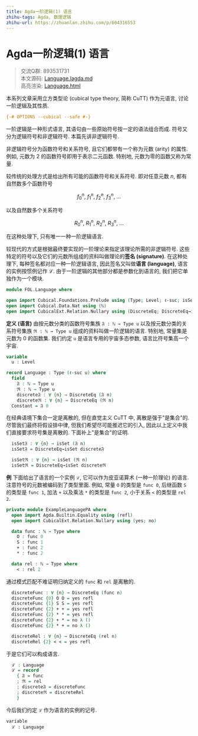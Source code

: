 ```yaml
---
title: Agda一阶逻辑(1) 语言
zhihu-tags: Agda, 数理逻辑
zhihu-url: https://zhuanlan.zhihu.com/p/604316553
---
```


# Agda一阶逻辑(1) 语言

> 交流Q群: 893531731  
> 本文源码: [Language.lagda.md](https://github.com/choukh/agda-flypitch/blob/main/src/FOL/Language.lagda.md)  
> 高亮渲染: [Language.html](https://choukh.github.io/agda-flypitch/FOL.Language.html)  

本系列文章采用立方类型论 (cubical type theory, 简称 CuTT) 作为元语言, 讨论一阶逻辑及其性质.

```agda
{-# OPTIONS --cubical --safe #-}
```

一阶逻辑是一种形式语言, 其语句由一些原始符号按一定的语法组合而成. 符号又分为逻辑符号和非逻辑符号. 本篇先讲非逻辑符号.

非逻辑符号分为函数符号和关系符号, 且它们都带有一个称为元数 (arity) 的属性. 例如, 元数为 2 的函数符号即用于表示二元函数. 特别地, 元数为零的函数又称为常量.

较传统的处理方式是给出所有可能的函数符号和关系符号. 即对任意元数 $n$, 都有自然数多个函数符号

$$f^n_0,\ f^n_1,\ f^n_2,\ f^n_3,\ ...$$

以及自然数多个关系符号

$$R^n_0,\ R^n_1,\ R^n_2,\ R^n_3,\ ...$$

在这种处理下, 只有唯一一种一阶逻辑语言.

较现代的方式是根据最终要实现的一阶理论来指定该理论所需的非逻辑符号. 这些特定的符号以及它们的元数所组成的资料叫做理论的**签名 (signature)**. 在这种处理下, 每种签名都对应一种一阶逻辑语言, 因此签名又叫做**语言 (language)**, 语言的实例按惯例记作 ℒ. 由于一阶逻辑的其他部分都是参数化到语言的, 我们把它单独作为一个模块.

```agda
module FOL.Language where

open import Cubical.Foundations.Prelude using (Type; Level; ℓ-suc; isSet)
open import Cubical.Data.Nat using (ℕ)
open import CubicalExt.Relation.Nullary using (DiscreteEq; DiscreteEq→isSet)
```

**定义 (语言)** 由按元数分类的函数符号集族 `𝔉 : ℕ → Type u` 以及按元数分类的关系符号集族 `ℜ : ℕ → Type u` 组成的资料叫做一阶逻辑的语言. 特别地, 常量集是元数为 0 的函数集. 我们约定 `u` 是语言专用的宇宙多态参数, 语言比符号集高一个宇宙.

```agda
variable
  u : Level

record Language : Type (ℓ-suc u) where
  field
    𝔉 : ℕ → Type u
    ℜ : ℕ → Type u
    discrete𝔉 : ∀ {n} → DiscreteEq (𝔉 n)
    discreteℜ : ∀ {n} → DiscreteEq (ℜ n)
  Constant = 𝔉 0
```

在经典语境下集合一定是离散的, 但在直觉主义 CuTT 中, 离散是强于"是集合"的. 尽管我们最终将假设排中律, 但我们希望尽可能推迟它的引入, 因此以上定义中我们直接要求符号集是离散的. 下面补上"是集合"的证明.

```agda
  isSet𝔉 : ∀ {n} → isSet (𝔉 n)
  isSet𝔉 = DiscreteEq→isSet discrete𝔉

  isSetℜ : ∀ {n} → isSet (ℜ n)
  isSetℜ = DiscreteEq→isSet discreteℜ
```

**例** 下面给出了语言的一个实例 `ℒ`, 它可以作为皮亚诺算术 (一种一阶理论) 的语言. 注意符号的元数被编码到了类型里面. 例如, 常量 `O` 的类型是 `func 0`, 后继函数 `S` 的类型是 `func 1`, 加法 `+` 以及乘法 `*` 的类型是 `func 2`, 小于关系 `<` 的类型是 `rel 2`.

```agda
private module ExampleLanguagePA where
  open import Agda.Builtin.Equality using (refl)
  open import CubicalExt.Relation.Nullary using (yes; no)

  data func : ℕ → Type where
    O : func 0
    S : func 1
    + : func 2
    * : func 2

  data rel : ℕ → Type where
    < : rel 2
```

通过模式匹配不难证明归纳定义的 `func` 和 `rel` 是离散的.

```agda
  discreteFunc : ∀ {n} → DiscreteEq (func n)
  discreteFunc {0} O O = yes refl
  discreteFunc {1} S S = yes refl
  discreteFunc {2} + + = yes refl
  discreteFunc {2} * * = yes refl
  discreteFunc {2} + * = no λ ()
  discreteFunc {2} * + = no λ ()

  discreteRel : ∀ {n} → DiscreteEq (rel n)
  discreteRel {2} < < = yes refl
```

于是它们可以构成语言.

```agda
  ℒ : Language
  ℒ = record
    { 𝔉 = func
    ; ℜ = rel
    ; discrete𝔉 = discreteFunc
    ; discreteℜ = discreteRel
    }
```

今后我们约定 `ℒ` 作为语言的实例的记号.

```
variable
  ℒ : Language
```
